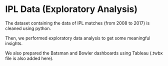 # IPL Data (Exploratory Analysis)
The dataset containing the data of IPL matches (from 2008 to 2017) is cleaned using python.

Then, we performed exploratory data analysis to get some meaningful insights.

We also prepared the Batsman and Bowler dashboards using Tableau (.twbx file is also added here).
